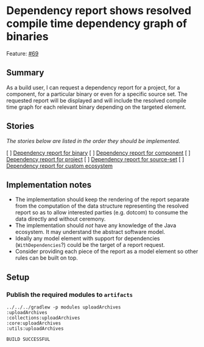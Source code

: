 # Dependency report shows resolved compile time dependency graph of binaries

Feature: [#69](https://github.com/gradle/langos/issues/69)

## Summary

As a build user, I can request a dependency report for a project, for a component, for a particular binary or even for a specific source set. The requested report will be displayed and will include the resolved compile time graph for each relevant binary depending on the targeted element.

## Stories

_The stories below are listed in the order they should be implemented._

[ ] [Dependency report for binary](./for-binary)
[ ] [Dependency report for component](./for-component)
[ ] [Dependency report for project](./for-project)
[ ] [Dependency report for source-set](./for-source-set)
[ ] [Dependency report for custom ecosystem](./for-custom-ecosystem)

## Implementation notes

- The implementation should keep the rendering of the report separate from the computation of the data structure representing the resolved report so as to allow interested parties (e.g. dotcom) to consume the data directly and without ceremony.
- The implementation should *not* have any knowledge of the Java ecosystem. It may understand the abstract software model.
- Ideally any model element with support for dependencies (`WithDependencies`?) could be the target of a report request.
- Consider providing each piece of the report as a model element so other rules can be built on top.

## Setup

### Publish the required modules to `artifacts`

    ../../../gradlew -p modules uploadArchives
    :uploadArchives
    :collections:uploadArchives
    :core:uploadArchives
    :utils:uploadArchives

    BUILD SUCCESSFUL
